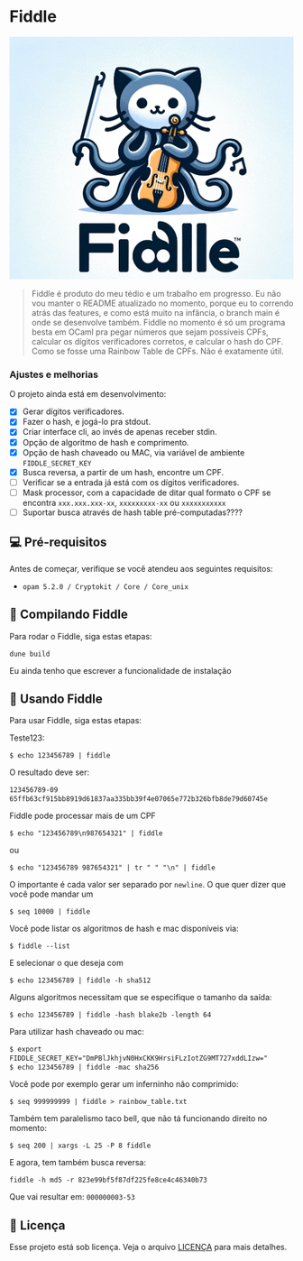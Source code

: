 # Fiddle

<img src="image.png" alt="Fiddle logo">

> Fiddle é produto do meu tédio e um trabalho em progresso. Eu não vou manter o README atualizado no momento, porque eu to correndo atrás das features, e como está muito na infância, o branch main é onde se desenvolve também. Fiddle no momento é só um programa besta em OCaml pra pegar números que sejam possíveis CPFs, calcular os dígitos verificadores corretos, e calcular o hash do CPF. Como se fosse uma Rainbow Table de CPFs. Não é exatamente útil. 

### Ajustes e melhorias

O projeto ainda está em desenvolvimento:

- [x] Gerar dígitos verificadores.
- [x] Fazer o hash, e jogá-lo pra stdout.
- [x] Criar interface cli, ao invés de apenas receber stdin.
- [x] Opção de algoritmo de hash e comprimento.
- [x] Opção de hash chaveado ou MAC, via variável de ambiente `FIDDLE_SECRET_KEY`
- [x] Busca reversa, a partir de um hash, encontre um CPF.
- [ ] Verificar se a entrada já está com os dígitos verificadores.
- [ ] Mask processor, com a capacidade de ditar qual formato o CPF se encontra `xxx.xxx.xxx-xx`, `xxxxxxxxx-xx` ou `xxxxxxxxxxx`
- [ ] Suportar busca através de hash table pré-computadas????

## 💻 Pré-requisitos

Antes de começar, verifique se você atendeu aos seguintes requisitos:

- `opam 5.2.0 / Cryptokit / Core / Core_unix`

## 🚀 Compilando Fiddle

Para rodar o Fiddle, siga estas etapas:

```
dune build 
```

Eu ainda tenho que escrever a funcionalidade de instalação

## 🎻 Usando Fiddle

Para usar Fiddle, siga estas etapas:

Teste123:
```
$ echo 123456789 | fiddle
```
O resultado deve ser:

```
123456789-09	65ffb63cf915bb8919d61837aa335bb39f4e07065e772b326bfb8de79d60745e
```

Fiddle pode processar mais de um CPF

```
$ echo "123456789\n987654321" | fiddle
```
ou

```
$ echo "123456789 987654321" | tr " " "\n" | fiddle
```

O importante é cada valor ser separado por `newline`. O que quer dizer que você pode mandar um

```
$ seq 10000 | fiddle
```

Você pode listar os algoritmos de hash e mac disponíveis via:

```
$ fiddle --list
```

E selecionar o que deseja com

```
$ echo 123456789 | fiddle -h sha512
```

Alguns algoritmos necessitam que se especifique o tamanho da saída:

```
$ echo 123456789 | fiddle -hash blake2b -length 64
```

Para utilizar hash chaveado ou mac:

```
$ export FIDDLE_SECRET_KEY="DmPBlJkhjvN0HxCKK9HrsiFLzIotZG9MT727xddLIzw="
$ echo 123456789 | fiddle -mac sha256
```

Você pode por exemplo gerar um inferninho não comprimido:
```
$ seq 999999999 | fiddle > rainbow_table.txt
```

Também tem paralelismo taco bell, que não tá funcionando direito no momento:

```
$ seq 200 | xargs -L 25 -P 8 fiddle
```

E agora, tem também busca reversa:

```
fiddle -h md5 -r 823e99bf5f87df225fe8ce4c46340b73
```

Que vai resultar em: `000000003-53`

## 📝 Licença

Esse projeto está sob licença. Veja o arquivo [LICENÇA](LICENSE.md) para mais detalhes.
